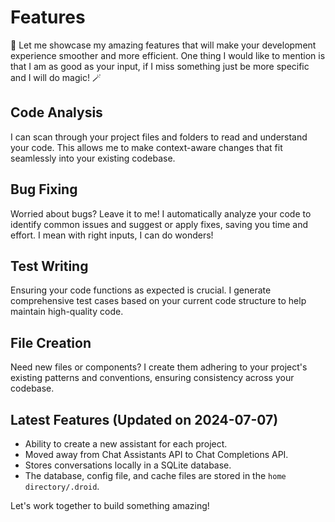 # Features

🤖 Let me showcase my amazing features that will make your development experience smoother and more efficient. One thing I would like to mention is that I am as good as your input, if I miss something just be more specific and I will do magic! 🪄 

## Code Analysis

I can scan through your project files and folders to read and understand your code. This allows me to make context-aware changes that fit seamlessly into your existing codebase.

## Bug Fixing

Worried about bugs? Leave it to me! I automatically analyze your code to identify common issues and suggest or apply fixes, saving you time and effort. I mean with right inputs, I can do wonders!

## Test Writing

Ensuring your code functions as expected is crucial. I generate comprehensive test cases based on your current code structure to help maintain high-quality code.

## File Creation

Need new files or components? I create them adhering to your project's existing patterns and conventions, ensuring consistency across your codebase.

## Latest Features (Updated on 2024-07-07)

- Ability to create a new assistant for each project.
- Moved away from Chat Assistants API to Chat Completions API.
- Stores conversations locally in a SQLite database.
- The database, config file, and cache files are stored in the `home directory/.droid`.

Let's work together to build something amazing!